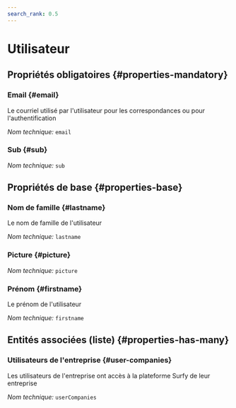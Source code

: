 ```yaml
---
search_rank: 0.5
---    
```

# Utilisateur
<!--- THIS FILE IS GENERATED PLEASE DO NOT EDIT IT DIRECTLY --->



<OH code="user"/>




## Propriétés obligatoires {#properties-mandatory}
    
### Email {#email}

Le courriel utilisé par l'utilisateur pour les correspondances ou pour l'authentification

*Nom technique:* ```email```
<PH code="user:email"/>

### Sub {#sub}



*Nom technique:* ```sub```
<PH code="user:sub"/>

    


## Propriétés de base {#properties-base}
    
### Nom de famille {#lastname}

Le nom de famille de l'utilisateur

*Nom technique:* ```lastname```
<PH code="user:lastname"/>

### Picture {#picture}



*Nom technique:* ```picture```
<PH code="user:picture"/>

### Prénom {#firstname}

Le prénom de l'utilisateur

*Nom technique:* ```firstname```
<PH code="user:firstname"/>

    



## Entités associées (liste) {#properties-has-many}

### Utilisateurs de l'entreprise {#user-companies}

Les utilisateurs de l'entreprise ont accès à la plateforme Surfy de leur entreprise

*Nom technique:* ```userCompanies```
<PH code="user:userCompanies"/>




